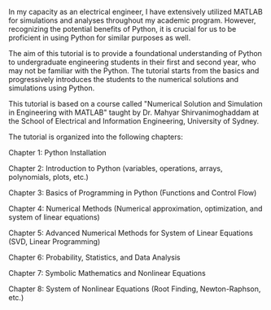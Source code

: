 In my capacity as an electrical engineer, I have extensively utilized MATLAB for simulations and analyses throughout my academic program. However, recognizing the potential benefits of Python, it is crucial for us to be proficient in using Python for similar purposes as well.

The aim of this tutorial is to provide a foundational understanding of Python to undergraduate engineering students in their first and second year, who may not be familiar with the Python. The tutorial starts from the basics and progressively introduces the students to the numerical solutions and simulations using Python.

This tutorial is based on a course called "Numerical Solution and Simulation in Engineering with MATLAB" taught by Dr. Mahyar Shirvanimoghaddam at the School of Electrical and Information Engineering, University of Sydney.

The tutorial is organized into the following chapters:

Chapter 1: Python Installation

Chapter 2: Introduction to Python (variables, operations, arrays, polynomials, plots, etc.)

Chapter 3: Basics of Programming in Python (Functions and Control Flow)

Chapter 4: Numerical Methods (Numerical approximation, optimization, and system of linear equations)

Chapter 5: Advanced Numerical Methods for System of Linear Equations (SVD, Linear Programming)

Chapter 6: Probability, Statistics, and Data Analysis

Chapter 7: Symbolic Mathematics and Nonlinear Equations

Chapter 8: System of Nonlinear Equations (Root Finding, Newton-Raphson, etc.)